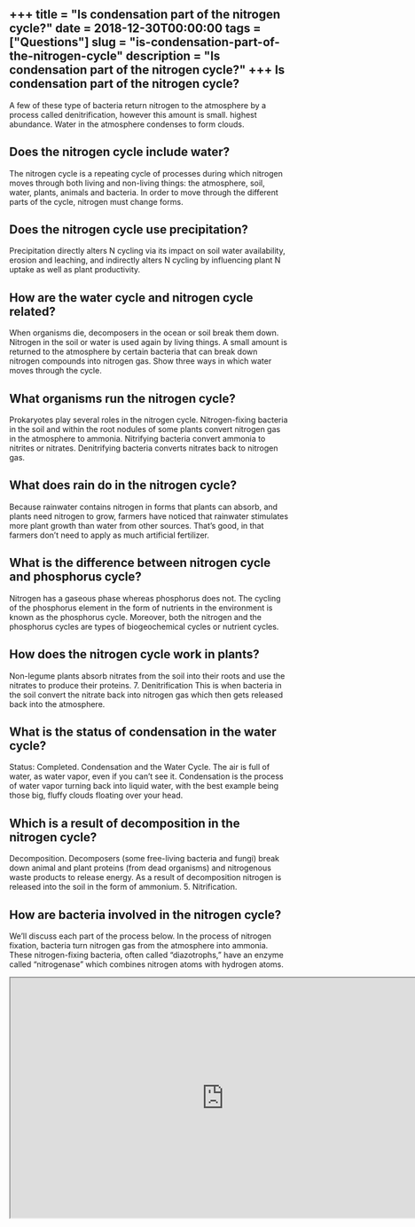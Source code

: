 +++
title = "Is condensation part of the nitrogen cycle?"
date = 2018-12-30T00:00:00
tags = ["Questions"]
slug = "is-condensation-part-of-the-nitrogen-cycle"
description = "Is condensation part of the nitrogen cycle?"
+++
Is condensation part of the nitrogen cycle?
-------------------------------------------

A few of these type of bacteria return nitrogen to the atmosphere by a process called denitrification, however this amount is small. highest abundance. Water in the atmosphere condenses to form clouds.

Does the nitrogen cycle include water?
--------------------------------------

The nitrogen cycle is a repeating cycle of processes during which nitrogen moves through both living and non-living things: the atmosphere, soil, water, plants, animals and bacteria. In order to move through the different parts of the cycle, nitrogen must change forms.

Does the nitrogen cycle use precipitation?
------------------------------------------

Precipitation directly alters N cycling via its impact on soil water availability, erosion and leaching, and indirectly alters N cycling by influencing plant N uptake as well as plant productivity.

How are the water cycle and nitrogen cycle related?
---------------------------------------------------

When organisms die, decomposers in the ocean or soil break them down. Nitrogen in the soil or water is used again by living things. A small amount is returned to the atmosphere by certain bacteria that can break down nitrogen compounds into nitrogen gas. Show three ways in which water moves through the cycle.

What organisms run the nitrogen cycle?
--------------------------------------

Prokaryotes play several roles in the nitrogen cycle. Nitrogen-fixing bacteria in the soil and within the root nodules of some plants convert nitrogen gas in the atmosphere to ammonia. Nitrifying bacteria convert ammonia to nitrites or nitrates. Denitrifying bacteria converts nitrates back to nitrogen gas.

What does rain do in the nitrogen cycle?
----------------------------------------

Because rainwater contains nitrogen in forms that plants can absorb, and plants need nitrogen to grow, farmers have noticed that rainwater stimulates more plant growth than water from other sources. That’s good, in that farmers don’t need to apply as much artificial fertilizer.

What is the difference between nitrogen cycle and phosphorus cycle?
-------------------------------------------------------------------

Nitrogen has a gaseous phase whereas phosphorus does not. The cycling of the phosphorus element in the form of nutrients in the environment is known as the phosphorus cycle. Moreover, both the nitrogen and the phosphorus cycles are types of biogeochemical cycles or nutrient cycles.

How does the nitrogen cycle work in plants?
-------------------------------------------

Non-legume plants absorb nitrates from the soil into their roots and use the nitrates to produce their proteins. 7. Denitrification This is when bacteria in the soil convert the nitrate back into nitrogen gas which then gets released back into the atmosphere.

What is the status of condensation in the water cycle?
------------------------------------------------------

Status: Completed. Condensation and the Water Cycle. The air is full of water, as water vapor, even if you can’t see it. Condensation is the process of water vapor turning back into liquid water, with the best example being those big, fluffy clouds floating over your head.

Which is a result of decomposition in the nitrogen cycle?
---------------------------------------------------------

Decomposition. Decomposers (some free-living bacteria and fungi) break down animal and plant proteins (from dead organisms) and nitrogenous waste products to release energy. As a result of decomposition nitrogen is released into the soil in the form of ammonium. 5. Nitrification.

How are bacteria involved in the nitrogen cycle?
------------------------------------------------

We’ll discuss each part of the process below. In the process of nitrogen fixation, bacteria turn nitrogen gas from the atmosphere into ammonia. These nitrogen-fixing bacteria, often called “diazotrophs,” have an enzyme called “nitrogenase” which combines nitrogen atoms with hydrogen atoms.

<iframe allow="accelerometer; autoplay; clipboard-write; encrypted-media; gyroscope; picture-in-picture" allowfullscreen="" class="__youtube_prefs__  epyt-is-override  no-lazyload" data-no-lazy="1" data-origheight="433" data-origwidth="770" data-skipgform_ajax_framebjll="" height="433" id="_ytid_14019" loading="lazy" src="https://www.youtube.com/embed/NHqEthRCqQ4?enablejsapi=1&autoplay=0&cc_load_policy=0&cc_lang_pref=&iv_load_policy=1&loop=0&modestbranding=0&rel=1&fs=1&playsinline=0&autohide=2&theme=dark&color=red&controls=1&" title="YouTube player" width="770"></iframe>